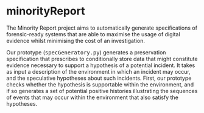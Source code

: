 # minorityReport
The Minority Report project aims to automatically generate specifications of forensic-ready systems that are able to maximise the usage of digital evidence whilst minimising the cost of an investigation.

Our prototype (<tt>specGeneratory.py</tt>) generates a preservation specification that prescribes to conditionally store data that might constitute evidence necessary to support a hypothesis of a potential incident. It takes as input a description of the environment in which an incident may occur, and the speculative hypotheses about such incidents. First, our prototype checks whether the hypothesis is supportable within the environment, and if so generates a set of potential positive histories illustrating the sequences of events that may occur within the environment that also satisfy the hypotheses.


